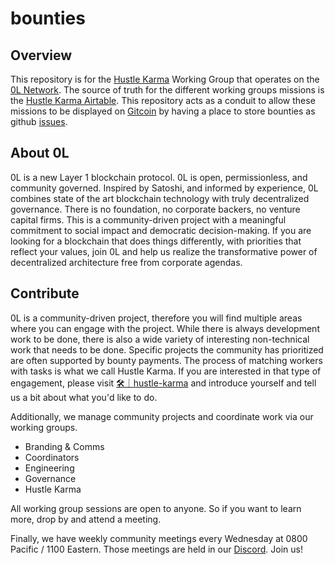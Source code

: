 # bounties


## Overview

This repository is for the [Hustle Karma](https://handbook.0l.network/index.php?title=Hustle_Karma) Working Group that operates on the [0L Network](https://0l.network/). The source of truth for the different working groups missions is the [Hustle Karma Airtable](https://airtable.com/shrCuXWvrZgHkspk7/tblixhNzkEaKt3a75). This repository acts as a conduit to allow these missions to be displayed on [Gitcoin](https://gitcoin.co/) by having a place to store bounties as github [issues](https://github.com/0lBounties/bounties/issues).

## About 0L

0L is a new Layer 1 blockchain protocol. 0L is open, permissionless, and community governed. Inspired by Satoshi, and informed by experience, 0L combines state of the art blockchain technology with truly decentralized governance. There is no foundation, no corporate backers, no venture capital firms. This is a community-driven project with a meaningful commitment to social impact and democratic decision-making. If you are looking for a blockchain that does things differently, with priorities that reflect your values, join 0L and help us realize the transformative power of decentralized architecture free from corporate agendas. 


## Contribute

0L is a community-driven project, therefore you will find multiple areas where you can engage with the project. While there is always development work to be done, there is also a wide variety of interesting non-technical work that needs to be done. Specific projects the community has prioritized are often supported by bounty payments. The process of matching workers with tasks is what we call Hustle Karma. If you are interested in that type of engagement, please visit [🛠｜hustle-karma](https://discord.gg/wqdnrBZX) and introduce yourself and tell us a bit about what you'd like to do. 

Additionally, we manage community projects and coordinate work via our working groups.

- Branding & Comms
- Coordinators
- Engineering
- Governance
- Hustle Karma

All working group sessions are open to anyone. So if you want to learn more, drop by and attend a meeting.

Finally, we have weekly community meetings every Wednesday at 0800 Pacific / 1100 Eastern. Those meetings are held in our [Discord](https://discord.gg/wqdnrBZX). Join us!

